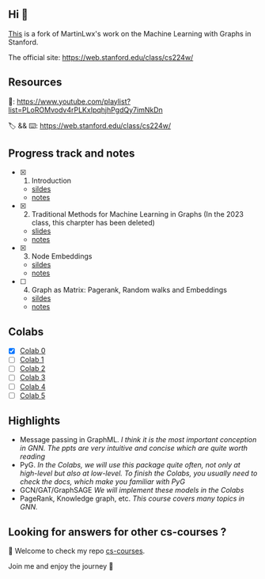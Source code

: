 ## Hi 👋

[This](https://github.com/jianboli/CS224W-Fall-2021-Stanford) is a fork of MartinLwx's work on the Machine Learning with Graphs in Stanford.

The official site: <https://web.stanford.edu/class/cs224w/>

## Resources

🎥: https://www.youtube.com/playlist?list=PLoROMvodv4rPLKxIpqhjhPgdQy7imNkDn

🏷 && ⌨️: https://web.stanford.edu/class/cs224w/

## Progress track and notes

- [X] 1. Introduction
  - [sildes](slides/01-intro.pdf)
  - [notes](notes/01-introduction.md)

- [X] 2. Traditional Methods for Machine Learning in Graphs (In the 2023 class, this charpter has been deleted)
  - [slides](slides/02-traditional-ml.pdf)
  - [notes](notes/02-traditional_feature_based_methods.md)

- [X] 3. Node Embeddings
  - [sildes](slides/03-nodeemb.pdf)
  - [notes](notes/03-node_embeddings.md)

- [ ] 4. Graph as Matrix: Pagerank, Random walks and Embeddings
  - [sildes](slides/04-pagerank.pdf)
  - [notes](notes/04-pagerank.md)


## Colabs

- [X] [Colab 0](Colabs/CS224W_Colab_0.ipynb)
- [ ] [Colab 1](Colabs/CS224W_Colab_1_2022_23.ipynb)
- [ ] [Colab 2](./CS224W_Colab_2.ipynb)
- [ ] [Colab 3](./CS224W_Colab_3.ipynb)
- [ ] [Colab 4](./CS224W_Colab_4.ipynb)
- [ ] [Colab 5](./CS224W_Colab_5.ipynb)

## Highlights

- Message passing in GraphML. *I think it is the most important conception in GNN. The ppts are very intuitive and concise which are quite worth reading*
- PyG. *In the Colabs, we will use this package quite often, not only at high-level but also at low-level. To finish the Colabs, you usually need to check the docs, which make you familiar with PyG*
- GCN/GAT/GraphSAGE *We will implement these models in the Colabs*
- PageRank, Knowledge graph, etc. *This course covers many topics in GNN.*



## Looking for answers for other cs-courses ?

:hugs: Welcome to check my repo [cs-courses](https://github.com/MartinLwx/cs-courses).

Join me and enjoy the journey :rocket:
